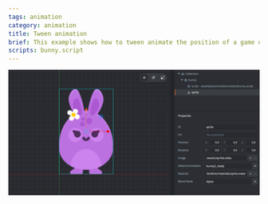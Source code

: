 ```yaml
---
tags: animation
category: animation
title: Tween animation
brief: This example shows how to tween animate the position of a game object.
scripts: bunny.script
---
```


![tween](basic_tween.png)
